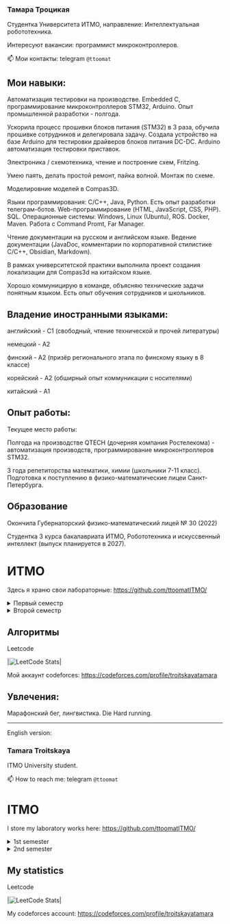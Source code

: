 ### Тамара Троцикая
Студентка Университета ИТМО, направление: Интеллектуальная робототехника.

Интересуют вакансии: программист микроконтроллеров.

 📫 Мои контакты: telegram ```@ttoomat```

## Мои навыки:

Автоматизация тестировки на производстве. Embedded C, программирование микроконтроллеров STM32, Arduino. Опыт промышленной разработки - полгода.

Ускорила процесс прошивки блоков питания (STM32) в 3 раза, обучила прошивке сотрудников и делегировала задачу. Создала устройство на базе Arduino для тестировки драйверов блоков питания DC-DC. Arduino автоматизация тестировки приставок.

Электроника / схемотехника, чтение и построение схем, Fritzing.

Умею паять, делать простой ремонт, пайка волной. Монтаж по схеме.

Моделировние моделей в Compas3D.

Языки программирования: C/C++, Java, Python. Есть опыт разработки телеграм-ботов. Web-программирование (HTML, JavaScript, CSS, PHP). SQL. Операционные системы: Windows, Linux (Ubuntu), ROS. Docker, Maven. Работа с Command Promt, Far Manager.

Чтение документации на русском и английском языке. Ведение документации (JavaDoc, комментарии по корпоративной стилистике C/C++, Obsidian, Markdown).

В рамках университетской практики выполнила проект создания локализации для Compas3d на китайском языке.

Хорошо коммуницирую в команде, объясняю технические задачи понятным языком. Есть опыт обучения сотрудников и школьников.

## Владение иностранными языками:

английский - С1 (свободный, чтение технической и прочей литературы)

немецкий - А2

финский - А2 (призёр регионального этапа по финскому языку в 8 классе)

корейский - А2 (обширный опыт коммуникации с носителями)

китайский - А1

## Опыт работы:

Текущее место работы:

Полгода на производстве QTECH (дочерняя компания Ростелекома) - автоматизация производств, программирование микроконтроллеров STM32.

3 года репетиторства математики, химии (школьники 7-11 класс). Подготовка к поступлению в физико-математические лицеи Санкт-Петербурга.

## Образование

Окончила Губернаторский физико-математический лицей № 30 (2022)

Студентка 3 курса бакалавриата ИТМО, Робототехника и искуссвенный интеллект (выпуск планируется в 2027).

# ИТМО

Здесь я храню свои лабораторные: https://github.com/ttoomatITMO/

<details><summary>Первый семестр</summary>

### Java
- [Laba 3-4](https://github.com/cgsg-tt6ITMO/s1-java-lab3)
### Discrete Mathematics
* [Huffman](https://github.com/cgsg-tt6ITMO/s1-diskra-Huffman)

</details>

<details><summary>Второй семестр</summary>

### Java
- [Laba 5](https://github.com/cgsg-tt6ITMO/s2-java-lab5/)
- [Laba 6](https://github.com/cgsg-tt6ITMO/s2-java-lab6/)
- [Laba 7](https://github.com/cgsg-tt6ITMO/s2-java-lab7/)
</details>

<!--
## Click here to see these projects:

[![Readme Card](https://github-readme-stats.vercel.app/api/pin/?username=cgsg-tt6&theme=prussian&repo=itmo)](https://github.com/cgsg-tt6/itmo)
[![Readme Card](https://github-readme-stats.vercel.app/api/pin/?username=cgsg-tt6&theme=prussian&repo=test-tasks)](https://github.com/cgsg-tt6/test-tasks)

-->
## Алгоритмы

Leetcode

|![LeetCode Stats](https://leetcard.jacoblin.cool/troitskayatamara?theme=prussian)|

Мой аккаунт codeforces: https://codeforces.com/profile/troitskayatamara

## Увлечения:

Марафонский бег, лингвистика. Die Hard running.

---------------------------------------------------------

English version:

### Tamara Troitskaya
ITMO University student.

 📫 How to reach me: telegram ```@ttoomat```

# ITMO

I store my laboratory works here: https://github.com/ttoomatITMO/

<details><summary>1st semester</summary>

### Java
- [Laba 3-4](https://github.com/cgsg-tt6ITMO/s1-java-lab3)
### Discrete Mathematics
* [Huffman](https://github.com/cgsg-tt6ITMO/s1-diskra-Huffman)

</details>

<details><summary>2nd semester</summary>

### Java
- [Laba 5](https://github.com/cgsg-tt6ITMO/s2-java-lab5/)
- [Laba 6](https://github.com/cgsg-tt6ITMO/s2-java-lab6/)
- [Laba 7](https://github.com/cgsg-tt6ITMO/s2-java-lab7/)
</details>


<!--
## Click here to see these projects:

[![Readme Card](https://github-readme-stats.vercel.app/api/pin/?username=cgsg-tt6&theme=prussian&repo=itmo)](https://github.com/cgsg-tt6/itmo)
[![Readme Card](https://github-readme-stats.vercel.app/api/pin/?username=cgsg-tt6&theme=prussian&repo=test-tasks)](https://github.com/cgsg-tt6/test-tasks)

-->
## My statistics

Leetcode

|![LeetCode Stats](https://leetcard.jacoblin.cool/troitskayatamara?theme=prussian)|

My codeforces account: https://codeforces.com/profile/troitskayatamara


